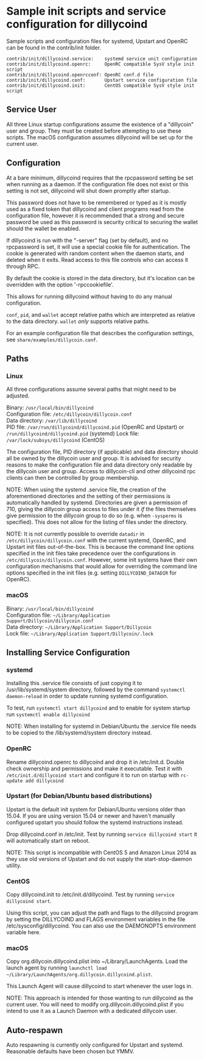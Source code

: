 Sample init scripts and service configuration for dillycoind
==========================================================

Sample scripts and configuration files for systemd, Upstart and OpenRC
can be found in the contrib/init folder.

    contrib/init/dillycoind.service:    systemd service unit configuration
    contrib/init/dillycoind.openrc:     OpenRC compatible SysV style init script
    contrib/init/dillycoind.openrcconf: OpenRC conf.d file
    contrib/init/dillycoind.conf:       Upstart service configuration file
    contrib/init/dillycoind.init:       CentOS compatible SysV style init script

Service User
---------------------------------

All three Linux startup configurations assume the existence of a "dillycoin" user
and group.  They must be created before attempting to use these scripts.
The macOS configuration assumes dillycoind will be set up for the current user.

Configuration
---------------------------------

At a bare minimum, dillycoind requires that the rpcpassword setting be set
when running as a daemon.  If the configuration file does not exist or this
setting is not set, dillycoind will shut down promptly after startup.

This password does not have to be remembered or typed as it is mostly used
as a fixed token that dillycoind and client programs read from the configuration
file, however it is recommended that a strong and secure password be used
as this password is security critical to securing the wallet should the
wallet be enabled.

If dillycoind is run with the "-server" flag (set by default), and no rpcpassword is set,
it will use a special cookie file for authentication. The cookie is generated with random
content when the daemon starts, and deleted when it exits. Read access to this file
controls who can access it through RPC.

By default the cookie is stored in the data directory, but it's location can be overridden
with the option '-rpccookiefile'.

This allows for running dillycoind without having to do any manual configuration.

`conf`, `pid`, and `wallet` accept relative paths which are interpreted as
relative to the data directory. `wallet` *only* supports relative paths.

For an example configuration file that describes the configuration settings,
see `share/examples/dillycoin.conf`.

Paths
---------------------------------

### Linux

All three configurations assume several paths that might need to be adjusted.

Binary:              `/usr/local/bin/dillycoind`  
Configuration file:  `/etc/dillycoin/dillycoin.conf`  
Data directory:      `/var/lib/dillycoind`  
PID file:            `/var/run/dillycoind/dillycoind.pid` (OpenRC and Upstart) or `/run/dillycoind/dillycoind.pid` (systemd)
Lock file:           `/var/lock/subsys/dillycoind` (CentOS)  

The configuration file, PID directory (if applicable) and data directory
should all be owned by the dillycoin user and group.  It is advised for security
reasons to make the configuration file and data directory only readable by the
dillycoin user and group.  Access to dillycoin-cli and other dillycoind rpc clients
can then be controlled by group membership.

NOTE: When using the systemd .service file, the creation of the aforementioned
directories and the setting of their permissions is automatically handled by
systemd. Directories are given a permission of 710, giving the dillycoin group
access to files under it _if_ the files themselves give permission to the
dillycoin group to do so (e.g. when `-sysperms` is specified). This does not allow
for the listing of files under the directory.

NOTE: It is not currently possible to override `datadir` in
`/etc/dillycoin/dillycoin.conf` with the current systemd, OpenRC, and Upstart init
files out-of-the-box. This is because the command line options specified in the
init files take precedence over the configurations in
`/etc/dillycoin/dillycoin.conf`. However, some init systems have their own
configuration mechanisms that would allow for overriding the command line
options specified in the init files (e.g. setting `DILLYCOIND_DATADIR` for
OpenRC).

### macOS

Binary:              `/usr/local/bin/dillycoind`  
Configuration file:  `~/Library/Application Support/Dillycoin/dillycoin.conf`  
Data directory:      `~/Library/Application Support/Dillycoin`  
Lock file:           `~/Library/Application Support/Dillycoin/.lock`  

Installing Service Configuration
-----------------------------------

### systemd

Installing this .service file consists of just copying it to
/usr/lib/systemd/system directory, followed by the command
`systemctl daemon-reload` in order to update running systemd configuration.

To test, run `systemctl start dillycoind` and to enable for system startup run
`systemctl enable dillycoind`

NOTE: When installing for systemd in Debian/Ubuntu the .service file needs to be copied to the /lib/systemd/system directory instead.

### OpenRC

Rename dillycoind.openrc to dillycoind and drop it in /etc/init.d.  Double
check ownership and permissions and make it executable.  Test it with
`/etc/init.d/dillycoind start` and configure it to run on startup with
`rc-update add dillycoind`

### Upstart (for Debian/Ubuntu based distributions)

Upstart is the default init system for Debian/Ubuntu versions older than 15.04. If you are using version 15.04 or newer and haven't manually configured upstart you should follow the systemd instructions instead.

Drop dillycoind.conf in /etc/init.  Test by running `service dillycoind start`
it will automatically start on reboot.

NOTE: This script is incompatible with CentOS 5 and Amazon Linux 2014 as they
use old versions of Upstart and do not supply the start-stop-daemon utility.

### CentOS

Copy dillycoind.init to /etc/init.d/dillycoind. Test by running `service dillycoind start`.

Using this script, you can adjust the path and flags to the dillycoind program by
setting the DILLYCOIND and FLAGS environment variables in the file
/etc/sysconfig/dillycoind. You can also use the DAEMONOPTS environment variable here.

### macOS

Copy org.dillycoin.dillycoind.plist into ~/Library/LaunchAgents. Load the launch agent by
running `launchctl load ~/Library/LaunchAgents/org.dillycoin.dillycoind.plist`.

This Launch Agent will cause dillycoind to start whenever the user logs in.

NOTE: This approach is intended for those wanting to run dillycoind as the current user.
You will need to modify org.dillycoin.dillycoind.plist if you intend to use it as a
Launch Daemon with a dedicated dillycoin user.

Auto-respawn
-----------------------------------

Auto respawning is currently only configured for Upstart and systemd.
Reasonable defaults have been chosen but YMMV.
